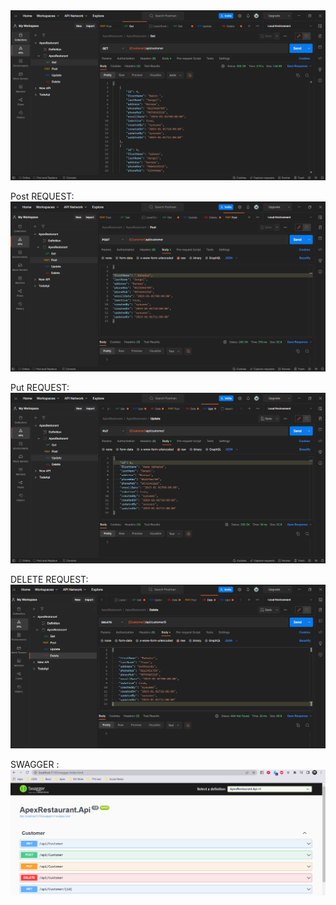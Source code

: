 <!-- Get REQUEST: -->
<img src="/Outputs/Apexresturant1.png"/>

Post REQUEST:
<img src="/Outputs/Apexresturant2.png"/>

Put REQUEST:
<img src="/Outputs/Apexresturant3.png"/>

DELETE REQUEST:
<img src="/Outputs/4.png"/>

SWAGGER :
<img src="/Outputs/swagger.png"/>
